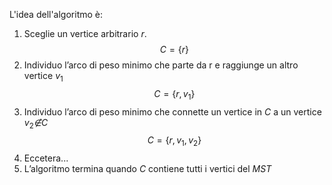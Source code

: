 L'idea dell'algoritmo è:
1. Sceglie un vertice arbitrario $r$. $$C = \{r\}$$
2. Individuo l’arco di peso minimo che parte da r e raggiunge un altro vertice $v_1$ $$C = \{r, v_1\}$$
3. Individuo l’arco di peso minimo che connette un vertice in $C$ a un vertice $v_2 \not∈ C$ $$C = \{r, v_1, v_2\}$$
4. Eccetera...
5. L’algoritmo termina quando $C$ contiene tutti i vertici del $MST$